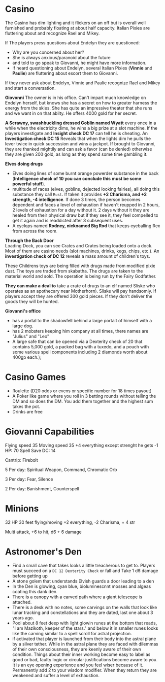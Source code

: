 # Casino
The Casino has dim lighting and it flickers on an off but is overall well furnished and probably floating at about half capacity. Italian Pixies are fluttering about and recognize Rael and Mikey.

If The players press questions about Endelyn they are questioned:
- Why are you concerned about her?
- She is always anxious/paranoid about the future
- and told to go speak to Giovanni, he might have more information.
- If heard questioning about Endelyn, several Italian Pixies (**Vinnie** and **Paulie**) are fluttering about escort them to Giovanni.

If they never ask about Endelyn, Vinnie and Paulie recognize Rael and Mikey and start a conversation.

**Giovonni** The owner is in his office. Can't impart much knowledge on Endelyn herself, but knows she has a secret on how to greater harness the energy from the skies. She has quite an impressive theater that she runs and we want in on that abilty. He offers 4000 gold for her secret.

**A Scrawny, swashbuckling dressed Goblin named Wyatt** every once in a while when the electricity dims, he wins a big prize at a slot machine. If the players investigate and **Insight check DC 17** can tell he is cheating. An **Investigation check DC 15** Reveals that when the lights dim he pulls the lever twice in quick succession and wins a jackpot. If brought to Giovanni, they are thanked mightily and can ask a favor (can be denied) otherwise they are given 200 gold, as long as they spend some time gambling it.

**Elves doing drugs**
- Elves doing lines of some burnt orange powerder substance in the back (**Intelligence check of 10 you can conclude this must be some powerful stuff**).
- multitude of races (elves, goblins, dejected looking fairies), all doing this substance they call `Rust`. If taken it provides **+2 Charisma, and +2 strength, -4 intelligence**. If done 3 times, the person becomes dependent and faces a level of exhaustion if haven't reupped in 2 hours, 2 levels of exhaustion for a day without it. 2 days without it they are healed from their physical draw but if they see it, they feel compelled to get it again and is readdicted after 3 subsequent uses. 
- A cyclops named **Rodney, nicknamed Big Rod** that keeps eyeballing Rex from across the room.

**Through the Back Door**  
Loading Dock, you can see Crates and Crates being loaded onto a dock. Most of them are casino needs (slot machines, drinks, kegs, chips, etc.). An **investigation check of DC 12** reveals a mass amount of children's toys.

These Childrens toys are being filled with drugs made from modified pixie dust. The toys are traded from skabatha. The drugs are taken to the material world and sold. The operation is being run by the Fairy Godfather.

**They can make a deal to** take a crate of drugs to an elf named Sliske who operates as an apothecary near Motherhorn). Sliske will pay handsomly. If players accept they are offered 300 gold pieces. If they don't deliver the goods they will be hunted.

**Giovanni's office**
- has a portal to the shadowfell behind a large portait of himself with a large dog.
- has 2 mobsters keeping him company at all times, there names are "Julius" and "Leo"
- A large safe that can be opened via a Dexterity check of 20 that contains 5,000 gold, a packed bag with a tuxedo, and a pouch with some various spell components including 2 diamonds worth about 400gp each.);

# Casino Games
- Roulette (D20 odds or evens or specific number for 18 times payout)
- A Poker like game where you roll in 3 betting rounds without telling the DM and so does the DM. You add them together and the highest sum takes the pot.
- Drinks are free

# Giovanni Capabilities
Flying speed 35
Moving speed 35
+4 everything except strenght he gets -1
HP: 70
Spell Save DC: 14

Cantrip:
Firebolt

5 Per day:
Spiritual Weapon, Command, Chromatic Orb

3 Per day:
Fear, Silence

2 Per day:
Banishment, Counterspell

# Minions
32 HP
30 feet flying/moving
+2 everything, -2 Charisma, + 4 str

Multi attack, +6 to hit, d6 + 6 damage

# Astronomer's Den
- Find a small cave that takes looks a little treacherous to get to. Players must succeed on a `DC 12 Dexterity Check` or fall and Take 1 d6 damage before getting up
- A stone golem that understands Elvish guards a door leading to a den
- In the Den is glowing, cyan blue, bioluminescnnt mosses and algeas coating this dank den.
- There is a canopy with a carved path where a giant telescope is attached.
- There is a desk with no notes, some carvings on the walls that look like lunar tracking and constellations and they are dated, last one about 3 years ago.
- Pool about 8 feet deep with light glowin runes at the bottom that reads, "I am Mazikoth, keeper of the stars." and below it in smaller runes looks like the carving similar to a spell scroll for astral projection.
- if activated that player is launched from their body into the astral plane by a silver tether. While in the astral plane they are faced with dilemmas of their own consciousness, they are keenly aware of their own condition. Things about their inner working become easy to label as good or bad, faulty logic or circular justifications become aware to you. It is an eye opening experience and you feel wiser because of it. Permanently add 2 to your wisdom modifier. When they return they are weakened and suffer a level of exhaustion.